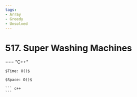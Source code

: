 ```yaml
---
tags:
- Array
- Greedy
- Unsolved
---
```



# 517. Super Washing Machines

=== "C++"

    $Time: O()$

    $Space: O()$

    ``` c++
    ```